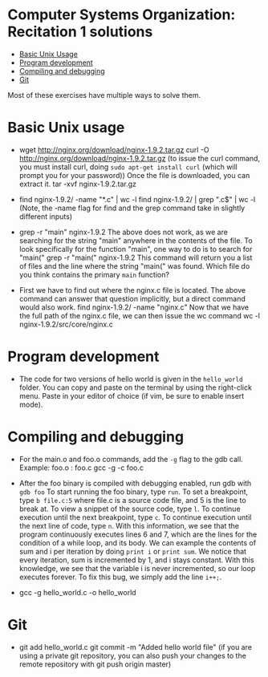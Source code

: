 # Computer Systems Organization: Recitation 1 solutions

- [Basic Unix Usage](#basic-unix-usage)
- [Program development](#program-development)
- [Compiling and debugging](#compiling-and-debugging)
- [Git](#git)

Most of these exercises have multiple ways to solve them.

# Basic Unix usage

* wget http://nginx.org/download/nginx-1.9.2.tar.gz
curl -O http://nginx.org/download/nginx-1.9.2.tar.gz
(to issue the curl command, you must install curl, doing `sudo apt-get install curl` (which will prompt you for your password))
Once the file is downloaded, you can extract it.
tar -xvf nginx-1.9.2.tar.gz

* find nginx-1.9.2/ -name "*.c" | wc -l
find nginx-1.9.2/ | grep "\.c$" | wc -l
(Note, the -name flag for find and the grep command take in slightly different inputs)

* grep -r "main" nginx-1.9.2
The above does not work, as we are searching for the string "main" anywhere in the contents of the file. To look specifically for the function "main", one way to do is to search for "main("
grep -r "main(" nginx-1.9.2
This command will return you a list of files and the line where the string "main(" was found. Which file do you think contains the primary `main` function?

* First we have to find out where the nginx.c file is located. The above command can answer that question implicitly, but a direct command would also work.
find nginx-1.9.2/ -name "nginx.c"
Now that we have the full path of the nginx.c file, we can then issue the wc command
wc -l nginx-1.9.2/src/core/nginx.c

# Program development

* The code for two versions of hello world is given in the `hello_world` folder. You can copy and paste on the terminal by using the right-click menu. Paste in your editor of choice (if vim, be sure to enable insert mode).

# Compiling and debugging

* For the main.o and foo.o commands, add the `-g` flag to the gdb call.
Example:
foo.o : foo.c
        gcc -g -c foo.c

* After the foo binary is compiled with debugging enabled, run gdb with `gdb foo`
To start running the foo binary, type `run`.
To set a breakpoint, type `b file.c:5` where file.c is a source code file, and 5 is the line to break at.
To view a snippet of the source code, type `l`.
To continue execution until the next breakpoint, type `c`.
To continue execution until the next line of code, type `n`.
With this information, we see that the program continuously executes lines 6 and 7, which are the lines for the condition of a while loop, and its body. We can example the contents of sum and i per iteration by doing `print i` or `print sum`. We notice that every iteration, sum is incremented by 1, and i stays constant. With this knowledge, we see that the variable i is never incremented, so our loop executes forever. To fix this bug, we simply add the line `i++;`.

* gcc -g hello_world.c -o hello_world

# Git

* git add hello_world.c
git commit -m "Added hello world file"
(if you are using a private git repository, you can also push your changes to the remote repository with git push origin master)
